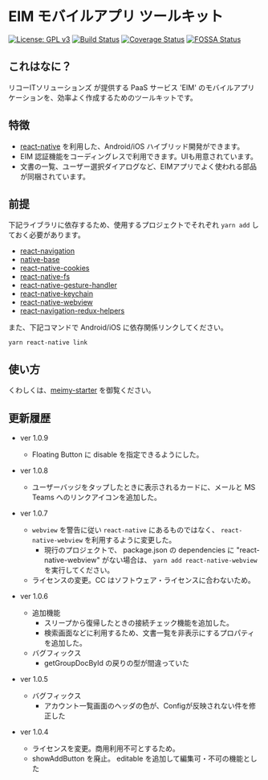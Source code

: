 # EIM モバイルアプリ ツールキット

[![License: GPL v3](https://img.shields.io/badge/License-GPLv3-blue.svg)](https://www.gnu.org/licenses/gpl-3.0)
[![Build Status](https://travis-ci.org/rits-ebihara/meimy.svg?branch=master)](https://travis-ci.org/rits-ebihara/meimy)
[![Coverage Status](https://coveralls.io/repos/github/rits-ebihara/meimy/badge.svg)](https://coveralls.io/github/rits-ebihara/meimy)
[![FOSSA Status](https://bit.ly/2QPIhLJ)](https://app.fossa.com/projects/git%2Bgithub.com%2Frits-ebihara%2Fmeimy?ref=badge_shield)

## これはなに？

リコーITソリューションズ が提供する PaaS サービス 'EIM' のモバイルアプリケーションを、効率よく作成するためのツールキットです。

## 特徴

* [react-native](https://github.com/facebook/react-native) を利用した、Android/iOS ハイブリッド開発ができます。
* EIM 認証機能をコーディングレスで利用できます。UIも用意されています。
* 文書の一覧、ユーザー選択ダイアログなど、EIMアプリでよく使われる部品が同梱されています。

## 前提

下記ライブラリに依存するため、使用するプロジェクトでそれぞれ `yarn add` しておく必要があります。

* [react-navigation](https://github.com/react-navigation/react-navigation)
* [native-base](https://github.com/GeekyAnts/NativeBase)
* [react-native-cookies](https://github.com/joeferraro/react-native-cookies)
* [react-native-fs](https://github.com/itinance/react-native-fs)
* [react-native-gesture-handler](https://github.com/kmagiera/react-native-gesture-handler)
* [react-native-keychain](https://github.com/oblador/react-native-keychain)
* [react-native-webview](https://github.com/react-native-community/react-native-webview)
* [react-navigation-redux-helpers](https://github.com/react-navigation/redux-helpers)

また、下記コマンドで Android/iOS に依存関係リンクしてください。

```
yarn react-native link
```

## 使い方

くわしくは、[meimy-starter](https://github.com/rits-ebihara/meimy-starter) を御覧ください。

## 更新履歴

* ver 1.0.9
    * Floating Button に disable を指定できるようにした。

* ver 1.0.8
    * ユーザーバッジをタップしたときに表示されるカードに、メールと MS Teams へのリンクアイコンを追加した。

* ver 1.0.7
    * ```webview``` を警告に従い ```react-native``` にあるものではなく、 ```react-native-webview``` を利用するように変更した。
    	* 現行のプロジェクトで、 package.json の dependencies に "react-native-webview" がない場合は、 ```yarn add react-native-webview``` を実行してください。
    * ライセンスの変更。CC はソフトウェア・ライセンスに合わないため。

* ver 1.0.6
    * 追加機能
        * スリープから復帰したときの接続チェック機能を追加した。
        * 検索画面などに利用するため、文書一覧を非表示にするプロパティを追加した。
    * バグフィックス
        * getGroupDocById の戻りの型が間違っていた

* ver 1.0.5
    * バグフィックス
      * アカウント一覧画面のヘッダの色が、Configが反映されない件を修正した

* ver 1.0.4
    * ライセンスを変更。商用利用不可とするため。
    * showAddButton を廃止。 editable を追加して編集可・不可の機能とした

